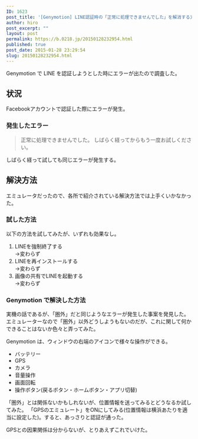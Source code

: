 ```yaml
---
ID: 1623
post_title: '[Genymotion] LINE認証時の「正常に処理できませんでした」を解消する方法'
author: hiro
post_excerpt: ""
layout: post
permalink: https://b.0218.jp/20150128232954.html
published: true
post_date: 2015-01-28 23:29:54
slug: 20150128232954.html
---
```

Genymotion で LINE を認証しようとした時にエラーが出たので調査した。
<!--more-->
<h2>状況</h2>
Facebookアカウントで認証した際にエラーが発生。

<h3>発生したエラー</h3>
<blockquote>正常に処理できませんでした。
しばらく経ってからもう一度お試しください。</blockquote>
しばらく経って試しても同じエラーが発生する。

<h2>解決方法</h2>
エミュレータだったので、各所で紹介されている解決方法では上手くいかなかった。

<h3>試した方法</h3>
以下の方法を試してみたが、いずれも効果なし。
<ol>
 <li>LINEを強制終了する<br>→変わらず</li>
 <li>LINEを再インストールする<br>→変わらず</li>
 <li>画像の共有でLINEを起動する<br>→変わらず</li>
</ol>

<h3>Genymotion で解決した方法</h3>
実機の話であるが、「圏外」だと同じようなエラーが発生した事案を発見した。
エミュレーターなので「圏外」以外どうしようもないのだが、これに関して何かできることはないか色々と弄ってみた。

Genymotion は、ウィンドウの右端のアイコンで様々な操作ができる。
<ul>
 <li>バッテリー</li>
 <li>GPS</li>
 <li>カメラ</li>
 <li>音量操作</li>
 <li>画面回転</li>
 <li>操作ボタン(戻るボタン・ホームボタン・アプリ切替)</li>
</ul>

「圏外」とは関係ないかもしれないが、位置情報を送ってみるとどうなるか試してみた。
「GPSのエミュレート」をONにしてみる(位置情報は横浜あたりを適当に設定した)。すると、あっさりと認証が通った。

GPSとの因果関係は分からないが、とりあえずこれでいけた。